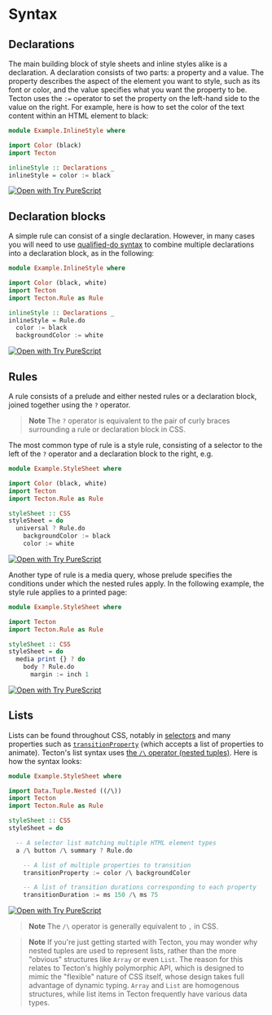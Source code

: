 # Syntax

## Declarations

The main building block of style sheets and inline styles alike is a declaration. A declaration consists of two parts: a property and a value. The property describes the aspect of the element you want to style, such as its font or color, and the value specifies what you want the property to be. Tecton uses the `:=` operator to set the property on the left-hand side to the value on the right. For example, here is how to set the color of the text content within an HTML element to black:

```haskell
module Example.InlineStyle where

import Color (black)
import Tecton

inlineStyle :: Declarations _
inlineStyle = color := black
```

[![Open with Try PureScript](https://shields.io/badge/-Open%20in%20Try%20PureScript-303748?logo=data:image/png;base64,iVBORw0KGgoAAAANSUhEUgAAABAAAAAQCAYAAAAf8/9hAAAAAXNSR0IArs4c6QAAAERlWElmTU0AKgAAAAgAAYdpAAQAAAABAAAAGgAAAAAAA6ABAAMAAAABAAEAAKACAAQAAAABAAAAEKADAAQAAAABAAAAEAAAAAA0VXHyAAAArElEQVQ4EeWRzQ6CMBCECSJnwOfiwN2YmCgn49F49cnrzNLdDFhfQDdpd+fbH2hbVf9lKaUaizZ/PTmSByv53I5AO8FjcQgKWqyXFGrYs0nAFEMAn0wEKARIN45ZSzMNfza1bHu4u2gNOzYIuFDMDnKyc73xN2gOdzv51w2YWKbHbzpTn7sfwQAmH0mIuHe98bzYNho1QGKUYr41n6xkg/atYlRfc0e9Svy+eAM93kRyOW/z2AAAAABJRU5ErkJggg==&style=flat)](https://try.purescript.org/?code=LYewJgrgNgpgBAUQB4ENgAdYDoCSA7KASzxgGUAXAT1jgHcALGAJxgChXCMQny4AFFlAhh4ACgCqeQuQA0cUQBIAlHNEAeAHxKlHLj0QAzAzADGvUQiOnyOzum68AKk0p8ILUiaaF05lnhEmJTgUAGc4Z1d3Mi8fcl17fUlQlGMsAGEQZhMxCDwU40zsmB0EhzhMqG55ACMoFBMAa1s9J2sQPHZiIhIKangALgG4ABFTeqYUckIO8IB9DgJiMioaAF44ExAqpjgBjbqGxvZgFGI94ctjMzhJaVZT87XWOAiXNw9Y3yx-QJfXuAKOB5AowIpMHL-V5AuAAIjU6BYGjUWxEGlhcE0cF+zHwPXg3WWfRoWPhAHpUTBkWTEVTYUA)

## Declaration blocks

A simple rule can consist of a single declaration. However, in many cases you will need to use [qualified-do syntax](https://jordanmartinez.github.io/purescript-jordans-reference-site/content/11-Syntax/06-Modifying-Do-Ado-Syntax-Sugar/src/13-Qualified-Do-ps.html) to combine multiple declarations into a declaration block, as in the following:

```haskell
module Example.InlineStyle where

import Color (black, white)
import Tecton
import Tecton.Rule as Rule

inlineStyle :: Declarations _
inlineStyle = Rule.do
  color := black
  backgroundColor := white
```

[![Open with Try PureScript](https://shields.io/badge/-Open%20in%20Try%20PureScript-303748?logo=data:image/png;base64,iVBORw0KGgoAAAANSUhEUgAAABAAAAAQCAYAAAAf8/9hAAAAAXNSR0IArs4c6QAAAERlWElmTU0AKgAAAAgAAYdpAAQAAAABAAAAGgAAAAAAA6ABAAMAAAABAAEAAKACAAQAAAABAAAAEKADAAQAAAABAAAAEAAAAAA0VXHyAAAArElEQVQ4EeWRzQ6CMBCECSJnwOfiwN2YmCgn49F49cnrzNLdDFhfQDdpd+fbH2hbVf9lKaUaizZ/PTmSByv53I5AO8FjcQgKWqyXFGrYs0nAFEMAn0wEKARIN45ZSzMNfza1bHu4u2gNOzYIuFDMDnKyc73xN2gOdzv51w2YWKbHbzpTn7sfwQAmH0mIuHe98bzYNho1QGKUYr41n6xkg/atYlRfc0e9Svy+eAM93kRyOW/z2AAAAABJRU5ErkJggg==&style=flat)](https://try.purescript.org/?code=LYewJgrgNgpgBAUQB4ENgAdYDoCSA7KASzxgGUAXAT1jgHcALGAJxgChXCMQny4AFFlAhh4ACgCqeQuQA0cUQBIAlHNEAeAHxKlHLj0QAzAzADGvUQiOnyOzum68AKk0p8ILUiaaF05lnhEmJTgUAGc4Z1d3Mi8fcl17fUlQlGMsAGEQZhMxCDwU40zsmB0EhzhMqG55ACMoFBMAazkGaRKy-UdrEDwOp268LAAlaHgwuBHYdmIiEgpqeAAuRbgAEVN6phRyQh7wgH0OAmIyKhoAXgnRrDAQVjg4ExAqpjhFy7qGxvu4Gq+AcyYIDyYEq1XedHobXYwBQxDeK0sxjMcEk0lYsPh5x+kTcHliviw-kCPweCjgeQKMCKTBypLg5LgACI1OgWBo1E8RBomXBNHBicx8LN4DMTvMaPyWQB6LkwDnStnyplAA)

## Rules

A rule consists of a prelude and either nested rules or a declaration block, joined together using the `?` operator.

> **Note**
> The `?` operator is equivalent to the pair of curly braces surrounding a rule or declaration block in CSS.

The most common type of rule is a style rule, consisting of a selector to the left of the `?` operator and a declaration block to the right, e.g.

```haskell
module Example.StyleSheet where

import Color (black, white)
import Tecton
import Tecton.Rule as Rule

styleSheet :: CSS
styleSheet = do
  universal ? Rule.do
    backgroundColor := black
    color := white
```

[![Open with Try PureScript](https://shields.io/badge/-Open%20in%20Try%20PureScript-303748?logo=data:image/png;base64,iVBORw0KGgoAAAANSUhEUgAAABAAAAAQCAYAAAAf8/9hAAAAAXNSR0IArs4c6QAAAERlWElmTU0AKgAAAAgAAYdpAAQAAAABAAAAGgAAAAAAA6ABAAMAAAABAAEAAKACAAQAAAABAAAAEKADAAQAAAABAAAAEAAAAAA0VXHyAAAArElEQVQ4EeWRzQ6CMBCECSJnwOfiwN2YmCgn49F49cnrzNLdDFhfQDdpd+fbH2hbVf9lKaUaizZ/PTmSByv53I5AO8FjcQgKWqyXFGrYs0nAFEMAn0wEKARIN45ZSzMNfza1bHu4u2gNOzYIuFDMDnKyc73xN2gOdzv51w2YWKbHbzpTn7sfwQAmH0mIuHe98bzYNho1QGKUYr41n6xkg/atYlRfc0e9Svy+eAM93kRyOW/z2AAAAABJRU5ErkJggg==&style=flat)](https://try.purescript.org/?code=LYewJgrgNgpgBAUQB4ENgAdYDoDKAXAT1hwAsYY84B3MgJxgCgGBLDEWygBXqgjHgAUAVQB2zPABo4YZgGcAxilpgpAgCQBKVQB4AfBo0s2HRADNTMeZQEJzlvIdbp2lACq0CnCPRzzazdGt6EX5aDTgUWTh3T28YX39Ao2cTUVkUCywAYRAYWnlBCBF0ixy8gsNklzgcqHY4AQAjKBR5AGspGnEYR2M3exARKpNXAZEsACVoeEi4KdgmWUJiMgo4AC51mpwcBiWieNXKAF5pEAY4OCLmADc89Kg4AH456awwc8vLxta2gHNaCAimBavV1qdmr8Ll95CA6rQNqcunhGAxgChmCINltbBYrHBROI0RiscdoTEvD4-AE8FhgqFoZc1FdihkYGV8owvnBmXAAETadD0XTaWH8XR8uB6OD0vKkciUIUUQhwfYrBVS3T87QAejFMBFOqVEqAA)

Another type of rule is a media query, whose prelude specifies the conditions under which the nested rules apply. In the following example, the style rule applies to a printed page:

```haskell
module Example.StyleSheet where

import Tecton
import Tecton.Rule as Rule

styleSheet :: CSS
styleSheet = do
  media print {} ? do
    body ? Rule.do
      margin := inch 1
```

[![Open with Try PureScript](https://shields.io/badge/-Open%20in%20Try%20PureScript-303748?logo=data:image/png;base64,iVBORw0KGgoAAAANSUhEUgAAABAAAAAQCAYAAAAf8/9hAAAAAXNSR0IArs4c6QAAAERlWElmTU0AKgAAAAgAAYdpAAQAAAABAAAAGgAAAAAAA6ABAAMAAAABAAEAAKACAAQAAAABAAAAEKADAAQAAAABAAAAEAAAAAA0VXHyAAAArElEQVQ4EeWRzQ6CMBCECSJnwOfiwN2YmCgn49F49cnrzNLdDFhfQDdpd+fbH2hbVf9lKaUaizZ/PTmSByv53I5AO8FjcQgKWqyXFGrYs0nAFEMAn0wEKARIN45ZSzMNfza1bHu4u2gNOzYIuFDMDnKyc73xN2gOdzv51w2YWKbHbzpTn7sfwQAmH0mIuHe98bzYNho1QGKUYr41n6xkg/atYlRfc0e9Svy+eAM93kRyOW/z2AAAAABJRU5ErkJggg==&style=flat)](https://try.purescript.org/?code=LYewJgrgNgpgBAUQB4ENgAdYDoDKAXAT1hwAsYY84B3MgJxgCgGBLDEWygBXqgjHgAUAVQB2zPABo4YZgGcAxilpgpAgCQBKVQB4AfBo0s2HRADNTMeZQEJzlvIdbp2lACq0CnCPRzzazdGt6EX5aDTgUWTh3T28YX39Ao2cTUVkUCywAYRAYWnlBCBF0ixy8gsNkl2j7EBEqk1dakSwAJWh4SLh22CZZQmIyCjgALhG4LJwcBn6ieKHKAF5pEAY4OGAYGRQ4dH8RSgBvAF84AH4VtfW4ACNwAnPujqwwVevr4CUAc2YRUeXfvISHAAIxMT6-UbjWwWKxwUTiBgQv6LK4xLw+PwBPBYYKhK7rNRwIolGBlfKMd5EuAAIm0exgum08nAjJpcD0cDxeVI5EoDLwhDgs0GfI5ulp2gA9Cz+EypQzdDSgA)

## Lists

Lists can be found throughout CSS, notably in [selectors](./selectors.md) and many properties such as [`transitionProperty`](./animations.md#transitions) (which accepts a list of properties to animate). Tecton's list syntax uses [the `/\` operator (nested tuples)](https://pursuit.purescript.org/packages/purescript-tuples/4.0.0/docs/Data.Tuple.Nested#v:(/\\)). Here is how the syntax looks:

```haskell
module Example.StyleSheet where

import Data.Tuple.Nested ((/\))
import Tecton
import Tecton.Rule as Rule

styleSheet :: CSS
styleSheet = do

  -- A selector list matching multiple HTML element types
  a /\ button /\ summary ? Rule.do

    -- A list of multiple properties to transition
    transitionProperty := color /\ backgroundColor

    -- A list of transition durations corresponding to each property
    transitionDuration := ms 150 /\ ms 75
```

[![Open with Try PureScript](https://shields.io/badge/-Open%20in%20Try%20PureScript-303748?logo=data:image/png;base64,iVBORw0KGgoAAAANSUhEUgAAABAAAAAQCAYAAAAf8/9hAAAAAXNSR0IArs4c6QAAAERlWElmTU0AKgAAAAgAAYdpAAQAAAABAAAAGgAAAAAAA6ABAAMAAAABAAEAAKACAAQAAAABAAAAEKADAAQAAAABAAAAEAAAAAA0VXHyAAAArElEQVQ4EeWRzQ6CMBCECSJnwOfiwN2YmCgn49F49cnrzNLdDFhfQDdpd+fbH2hbVf9lKaUaizZ/PTmSByv53I5AO8FjcQgKWqyXFGrYs0nAFEMAn0wEKARIN45ZSzMNfza1bHu4u2gNOzYIuFDMDnKyc73xN2gOdzv51w2YWKbHbzpTn7sfwQAmH0mIuHe98bzYNho1QGKUYr41n6xkg/atYlRfc0e9Svy+eAM93kRyOW/z2AAAAABJRU5ErkJggg==&style=flat)](https://try.purescript.org/?code=LYewJgrgNgpgBAUQB4ENgAdYDoDKAXAT1hwAsYY84B3MgJxgCgGBLDEWygBXqgjHgAUAVQB2zPABo4YZgGcAxilpgpAgCQBKVQB4AfBo0s2HRADNTMeZQEJzlvIdbp2lACq0CnCPRzzazdGt6EX5aDTgUWTh3T28YX39Ao2cTUVkUCywAYRAYWnlBCBF0ixy8gsNklzgAERQ8FCxXCEwYLAA5GFk8GDA4AQEAegAdAyqTV3sQEXG3KZEsACVoeEi4ZdgmbqJ4sgo4AC4DuCycHAZt4j3KAF5pECY4OABaZ7gAQThZGFgrdjgoHJKMB6vISMwRABzODAaB4AKwOAACVcAFkADJwH4wYAwESUQjoLoMJ4oOAjOAAIwgeDw03Jwy+EGAII8cAA-OsVlgwA8SU8Xm9PoDunAQKYYXCEfB0LQQESOMwunA6SraChiuJmNN+U88OrNfDptx5XlCIc7vIQFB-hTKSh5ABrSFyopgHI22iPAWvD4AoFiiX6jWyLX0yDqo3FOBW2j0WTOEIQ6GqmAOkhwWWmjgEXVqkNhkQ1bz1bUiC0wqIARgArAAGBmVuAAdhrTBBEMOx1sFiscFE4gYHfLN35MS8Pj8ATwWGCoTzajgRRKMDK+UYArgi7gACJtLKYLptFb+Lod3A9HA53lSORKAfaQQvoQrneL7pd9pBifD1+D2egA)

> **Note**
> The `/\` operator is generally equivalent to `,` in CSS.

> **Note**
> If you're just getting started with Tecton, you may wonder why nested tuples are used to represent lists, rather than the more "obvious" structures like `Array` or even `List`. The reason for this relates to Tecton's highly polymorphic API, which is designed to mimic the "flexible" nature of CSS itself, whose design takes full advantage of dynamic typing. `Array` and `List` are homogenous structures, while list items in Tecton frequently have various data types.